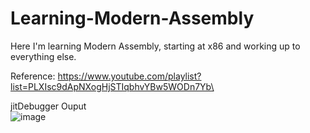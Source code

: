 # Learning-Modern-Assembly
Here I'm learning Modern Assembly, starting at x86 and working up to everything else. 

Reference: https://www.youtube.com/playlist?list=PLXIsc9dApNXogHjSTIqbhvYBw5WODn7Yb\

jitDebugger Ouput\
![image](https://github.com/GlennVodra/Learning-x86/assets/37476686/1fb9040d-8210-42d4-a6f0-88fb83b62ac7)

